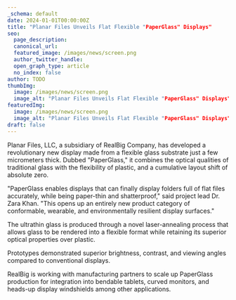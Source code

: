 ```yaml
---
_schema: default
date: 2024-01-01T00:00:00Z
title: "Planar Files Unveils Flat Flexible "PaperGlass" Displays"
seo:
  page_description:
  canonical_url:
  featured_image: /images/news/screen.png
  author_twitter_handle:
  open_graph_type: article
  no_index: false
author: TODO
thumbImg:
  image: /images/news/screen.png
  image_alt: "Planar Files Unveils Flat Flexible "PaperGlass" Displays"
featuredImg:
  image: /images/news/screen.png
  image_alt: "Planar Files Unveils Flat Flexible "PaperGlass" Displays"
draft: false
---
```


Planar Files, LLC, a subsidiary of RealBig Company, has developed a revolutionary new display made from a flexible glass substrate just a few micrometers thick. Dubbed "PaperGlass," it combines the optical qualities of traditional glass with the flexibility of plastic, and a cumulative layout shift of absolute zero.

"PaperGlass enables displays that can finally display folders full of flat files accurately, while being paper-thin and shatterproof," said project lead Dr. Zara Khan. "This opens up an entirely new product category of conformable, wearable, and environmentally resilient display surfaces."

The ultrathin glass is produced through a novel laser-annealing process that allows glass to be rendered into a flexible format while retaining its superior optical properties over plastic. 

Prototypes demonstrated superior brightness, contrast, and viewing angles compared to conventional displays.

RealBig is working with manufacturing partners to scale up PaperGlass production for integration into bendable tablets, curved monitors, and heads-up display windshields among other applications.